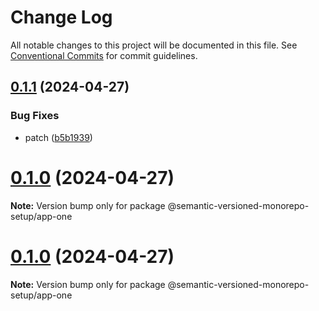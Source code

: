 # Change Log

All notable changes to this project will be documented in this file.
See [Conventional Commits](https://conventionalcommits.org) for commit guidelines.

## [0.1.1](https://github.com/gbublys/semantic-versioned-monorepo-setup/compare/@semantic-versioned-monorepo-setup/app-one@0.1.0...@semantic-versioned-monorepo-setup/app-one@0.1.1) (2024-04-27)


### Bug Fixes

* patch ([b5b1939](https://github.com/gbublys/semantic-versioned-monorepo-setup/commit/b5b193947cff66c4f693f5de968bcec587e3d10d))





# [0.1.0](https://github.com/gbublys/semantic-versioned-monorepo-setup/compare/@semantic-versioned-monorepo-setup/app-one@0.1.0-dev.1...@semantic-versioned-monorepo-setup/app-one@0.1.0) (2024-04-27)

**Note:** Version bump only for package @semantic-versioned-monorepo-setup/app-one





# [0.1.0](https://github.com/gbublys/semantic-versioned-monorepo-setup/compare/@semantic-versioned-monorepo-setup/app-one@0.1.0-dev.0...@semantic-versioned-monorepo-setup/app-one@0.1.0) (2024-04-27)

**Note:** Version bump only for package @semantic-versioned-monorepo-setup/app-one
